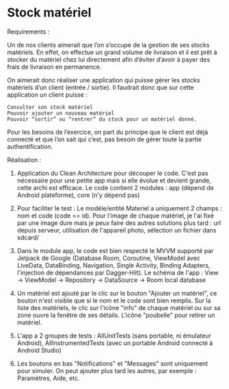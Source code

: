 # Stock matériel

Requirements :

Un de nos clients aimerait que l’on s’occupe de la gestion de ses stocks matériels. En effet, on effectue un grand volume de livraison et il est prêt à stocker du matériel chez lui directement afin d’éviter d’avoir à payer des frais de livraison en permanence.

On aimerait donc réaliser une application qui puisse gérer les stocks matériels d’un client (entrée / sortie). Il faudrait donc que sur cette application un client puisse :

    Consulter son stock matériel
    Pouvoir ajouter un nouveau matériel
    Pouvoir “sortir” ou “rentrer” du stock pour un matériel donné.

Pour les besoins de l’exercice, on part du principe que le client est déjà connecté et que l’on sait qui c’est, pas besoin de gérer toute la partie authentification.

Réalisation :

1. Application du Clean Architecture pour découper le code. C'est pas nécessaire pour une petite app mais si elle évolue et devient grande, cette archi est efficace. Le code contient 2 modules : app (dépend de Android plateforme), core (n'y dépend pas)

2. Pour faciliter le test : Le modèle/entité Materiel a uniquement 2 champs : nom et code (code == id). Pour l'image de chaque matériel, je l'ai fixé par une image dure mais je peux faire des autres solutions plus tard : url depuis serveur, utilisation de l'appareil photo, sélection un fichier dans sdcard/

3. Dans le module app, le code est bien respecté le MVVM supporté par Jetpack de Google (Database Room, Coroutine, ViewModel avec LiveData, DataBinding, Navigation, Single Activity, Binding Adapters, l'injection de dépendances par Dagger-Hilt). Le schéma de l'app : View -> ViewModel -> Repository -> DataSource -> Room local database

4. Un matériel est ajouté par le clic sur le bouton "Ajouter un matériel", ce bouton n'est visible que si le nom et le code sont bien remplis. Sur la liste des matériels, le clic sur l'icône "info" de chaque matériel ou sur sa zone ouvre la fenêtre de ses détails. L'icône "poubelle" pour retirer un matériel.

5. L'app a 2 groupes de tests : AllUnitTests (sans portable, ni émulateur Android), AllInstrumentedTests (avec un portable Android connecté à Android Studio)

6. Les boutons en bas "Notifications" et "Messages" sont uniquement pour simuler. On peut ajouter plus tard les autres, par exemple : Paramètres, Aide, etc.
